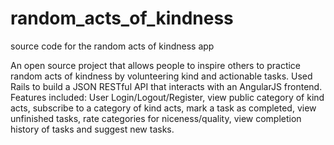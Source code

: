 # random_acts_of_kindness
source code for the random acts of kindness app

An open source project that allows people to inspire others to practice random acts of kindness by volunteering kind and actionable tasks. Used Rails to build a JSON RESTful API that interacts with an AngularJS frontend. Features included: User Login/Logout/Register, view public category of kind acts, subscribe to a category of kind acts, mark a task as completed, view unfinished tasks, rate categories for niceness/quality, view completion history of tasks and suggest new tasks.
